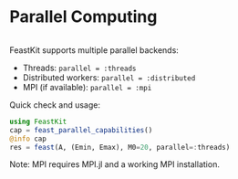 # Parallel Computing

```@id parallel-computing
```

FeastKit supports multiple parallel backends:

- Threads: `parallel = :threads`
- Distributed workers: `parallel = :distributed`
- MPI (if available): `parallel = :mpi`

Quick check and usage:

```julia
using FeastKit
cap = feast_parallel_capabilities()
@info cap
res = feast(A, (Emin, Emax), M0=20, parallel=:threads)
```

Note: MPI requires MPI.jl and a working MPI installation.
